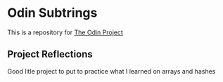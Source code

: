 # Odin Subtrings

This is a repository for [The Odin Project](https://www.theodinproject.com/paths/full-stack-ruby-on-rails/courses/ruby-programming/lessons/sub-strings)

## Project Reflections

Good litle project to put to practice what I learned on arrays and hashes